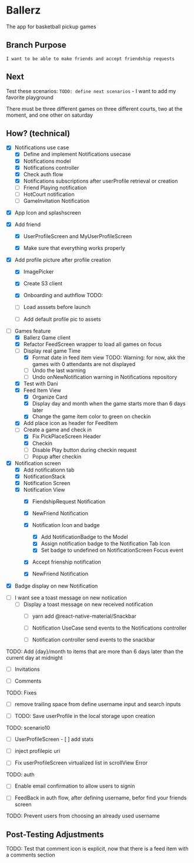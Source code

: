 # Ballerz
The app for basketball pickup games


## Branch Purpose
    I want to be able to make friends and accept friendship requests
## Next 
Test these scenarios:
    `TODO: define next scenarios` 
    - I want to add my favorite playground
        
There must be three different games on three different courts, two at the moment, and one other on saturday


## How? (technical)

- [x] Notifications use case
    - [x] Define and implement Notifications usecase
    - [x] Notifications model
    - [x] Notifications controller
    * [x] Check auth flow
    - [x] Notifications subscriptions after userProfile retrieval or creation
    - [ ] Friend Playing notification
    - [ ] HotCourt notification
    - [ ] GameInvitation Notification

* [x] App Icon and splashscreen

- [x] Add friend
    - [x] UserProfileScreen and MyUserProfileScreen
    - [x] Make sure that everything works properly


* [x] Add profile picture after profile creation
    - [x] ImagePicker
    - [x] Create S3 client

    - [x] Onboarding and authflow
    TODO:
    - [ ] Load asssets before launch 
    - [ ] Add default profile pic to assets
        

- [ ] Games feature
    - [x] Ballerz Game client
    - [x] Refactor FeedScreen wrapper to load all games on focus
    - [ ] Display real game Time 
        - [x] Format date in feed item view
    TODO: Warning: for now, akk the games with 0 attendants are not displayed
        - [ ] Undo the last warning
        - [ ] Undo onNewNotification warning in Notifications repository
    - [x] Test with Dani 
    - [x] Feed Item View
        - [x] Organize Card
        - [x] Display day and month when the game starts more than 6 days later
        - [x] Change the game item color to green on checkin

    - [x] Add place icon as header for FeedItem
    - [ ] Create a game and check in
        - [x] Fix PickPlaceScreen Header
        - [x] Checkin
        - [ ] Disable Play button during checkin request
        - [ ] Popup after checkin

- [x] Notification screen
    - [x] Add notificationn tab
    - [x] NotificationStack
    - [x] Notification Screen
    - [x] Notification View 
        - [x] FiendshipRequest Notification
        - [x] NewFriend Notification
        - [x] Notification Icon and badge 
            - [x] Add NotificationBadge to the Model
            - [x] Assign notification badge to the Notification Tab Icon
            - [x] Set badge to undefined on NotificationScreen Focus event

        - [x] Accept frienship notification
        - [x] NewFriend Notification
        

* [x] Badge display on new Notification

- [ ] I want see a toast message on new notiication
    - [ ] Display a toast message on new received notification 
        - [ ] yarn add @react-native-material/Snackbar
        - [ ] Notification UseCase send events to the Notifications controller
        - [ ] Notification  controller send events to the snackbar  
        

TODO: Add {day}/month to items that are more than 6 days later than the current day at midnight

 

<!-- - [ ] Add place -->
- [ ] Invitations
- [ ] Comments


TODO: Fixes
- [ ] remove trailing space from define username input and search inputs 

* [ ] TODO: Save userProfile in the local storage upon creation


TODO: scenario10
- [ ] UserProfileScreen
            - [ ] add stats
* [ ] inject profilepic uri
* [ ] Fix userProfileScreen virtualized list in scrollView Error


TODO: auth
* [ ] Enable email confirmation to allow users to signin 
- [ ] FeedBack in auth flow, after defining username, befor find your friends screen


TODO: Prevent users from choosing an already used username





## Post-Testing Adjustments
TODO: Test that comment icon is explicit, now that there is a feed item with a comments section